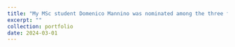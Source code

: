 ```yaml
---
title: "My MSc student Domenico Mannino was nominated among the three finalists for the ASF Thesis Prize, University of Amsterdam"
excerpt: ""
collection: portfolio
date: 2024-03-01
---
```


